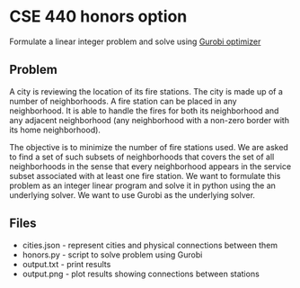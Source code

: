 # CSE 440 honors option

Formulate a linear integer problem and solve using [Gurobi optimizer](https://www.gurobi.com/products/gurobi-optimizer/)

## Problem
A city is reviewing the location of its fire stations. The city is made up of a number of neighborhoods.
A fire station can be placed in any neighborhood. It is able to handle the fires for both its
neighborhood and any adjacent neighborhood (any neighborhood with a non-zero border with its home neighborhood).

The objective is to minimize the number of fire stations used. We are asked to find a set of such subsets of 
neighborhoods that covers the set of all neighborhoods in the sense that every neighborhood appears in the service 
subset associated with at least one fire station. We want to formulate this problem as an integer linear program 
and solve it in python using the an underlying solver. We want to use Gurobi as the underlying solver.

## Files
* cities.json - represent cities and physical connections between them
* honors.py - script to solve problem using Gurobi
* output.txt - print results
* output.png - plot results showing connections between stations
